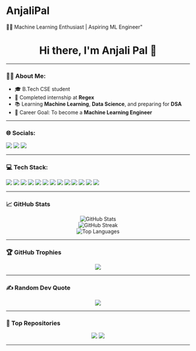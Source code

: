 # AnjaliPal
👩‍💻 Machine Learning Enthusiast | Aspiring ML Engineer"
<!-- GitHub Profile README for Anjali Pal -->

<h1 align="center">Hi there, I'm Anjali Pal 👋</h1>

---

### 🙋‍♀️ About Me:
- 🎓 B.Tech CSE student
- 🤖 Completed internship at <b>Regex</b>
- 📚 Learning <b>Machine Learning</b>, <b>Data Science</b>, and preparing for <b>DSA</b>
- 🎯 Career Goal: To become a <b>Machine Learning Engineer</b>

---

### 🌐 Socials:
<p align="left">
  <img src="https://img.shields.io/badge/LinkedIn-0A66C2?style=for-the-badge&logo=linkedin&logoColor=white"/>
  <img src="https://img.shields.io/badge/X-1DA1F2?style=for-the-badge&logo=twitter&logoColor=white"/>
  <img src="https://img.shields.io/badge/LeetCode-FFA116?style=for-the-badge&logo=leetcode&logoColor=black"/>
</p>

---

### 💻 Tech Stack:
<p align="left">
  <img src="https://img.shields.io/badge/Python-3776AB?style=for-the-badge&logo=python&logoColor=white"/>
  <img src="https://img.shields.io/badge/Pandas-150458?style=for-the-badge&logo=pandas&logoColor=white"/>
  <img src="https://img.shields.io/badge/Numpy-013243?style=for-the-badge&logo=numpy&logoColor=white"/>
  <img src="https://img.shields.io/badge/Matplotlib-11557C?style=for-the-badge&logo=matplotlib&logoColor=white"/>
  <img src="https://img.shields.io/badge/Scikit--Learn-F7931E?style=for-the-badge&logo=scikitlearn&logoColor=black"/>
  <img src="https://img.shields.io/badge/AWS-FF9900?style=for-the-badge&logo=amazonaws&logoColor=white"/>
  <img src="https://img.shields.io/badge/S3-569A31?style=for-the-badge&logo=amazon-s3&logoColor=white"/>
  <img src="https://img.shields.io/badge/Lambda-F29111?style=for-the-badge&logo=aws-lambda&logoColor=white"/>
  <img src="https://img.shields.io/badge/Git-F05032?style=for-the-badge&logo=git&logoColor=white"/>
  <img src="https://img.shields.io/badge/GitHub-181717?style=for-the-badge&logo=github&logoColor=white"/>
  <img src="https://img.shields.io/badge/GitHub%20Actions-2088FF?style=for-the-badge&logo=github-actions&logoColor=white"/>
  <img src="https://img.shields.io/badge/VSCode-007ACC?style=for-the-badge&logo=visual-studio-code&logoColor=white"/>
  <img src="https://img.shields.io/badge/Jupyter-F37626?style=for-the-badge&logo=jupyter&logoColor=white"/>
</p>

---

### 📈 GitHub Stats
<p align="center">
  <img src="https://github-readme-stats.vercel.app/api?username=Anjalipal12&show_icons=true&theme=tokyonight" alt="GitHub Stats" />
  <br/>
  <img src="https://github-readme-streak-stats.herokuapp.com/?user=Anjalipal12&theme=tokyonight" alt="GitHub Streak" />
  <br/>
  <img src="https://github-readme-stats.vercel.app/api/top-langs/?username=Anjalipal12&layout=compact&theme=tokyonight" alt="Top Languages" />
</p>

---

### 🏆 GitHub Trophies
<p align="center">
  <img src="https://github-profile-trophy.vercel.app/?username=Anjalipal12&theme=tokyonight" />
</p>

---

### ✍️ Random Dev Quote
<p align="center">
  <img src="https://quotes-github-readme.vercel.app/api?type=horizontal&theme=tokyonight" />
</p>

---

### 📌 Top Repositories
<p align="center">
  <a href="https://github.com/Anjalipal12/BEDROCK_PROJECT"><img src="https://github-readme-stats.vercel.app/api/pin/?username=Anjalipal12&repo=BEDROCK_PROJECT&theme=tokyonight" /></a>
  <a href="https://github.com/Anjalipal12/Chatbot"><img src="https://github-readme-stats.vercel.app/api/pin/?username=Anjalipal12&repo=Chatbot&theme=tokyonight" /></a>
</p>

---
